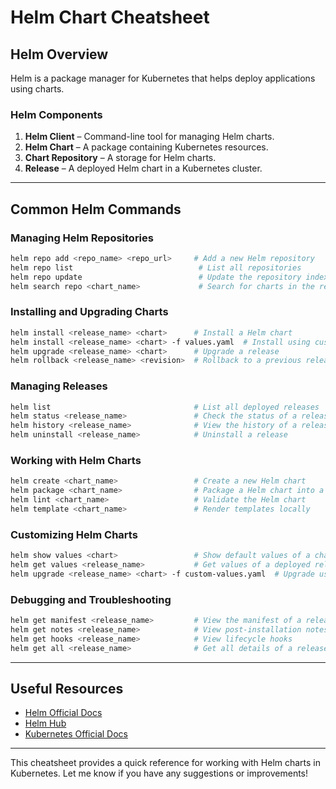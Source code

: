 # Helm Chart Cheatsheet

## **Helm Overview**
Helm is a package manager for Kubernetes that helps deploy applications using charts.

### **Helm Components**
1. **Helm Client** – Command-line tool for managing Helm charts.
2. **Helm Chart** – A package containing Kubernetes resources.
3. **Chart Repository** – A storage for Helm charts.
4. **Release** – A deployed Helm chart in a Kubernetes cluster.

---

## **Common Helm Commands**

### **Managing Helm Repositories**
```sh
helm repo add <repo_name> <repo_url>     # Add a new Helm repository
helm repo list                            # List all repositories
helm repo update                          # Update the repository index
helm search repo <chart_name>             # Search for charts in the repository
```

### **Installing and Upgrading Charts**
```sh
helm install <release_name> <chart>      # Install a Helm chart
helm install <release_name> <chart> -f values.yaml  # Install using custom values
helm upgrade <release_name> <chart>      # Upgrade a release
helm rollback <release_name> <revision>  # Rollback to a previous release
```

### **Managing Releases**
```sh
helm list                                # List all deployed releases
helm status <release_name>               # Check the status of a release
helm history <release_name>              # View the history of a release
helm uninstall <release_name>            # Uninstall a release
```

### **Working with Helm Charts**
```sh
helm create <chart_name>                 # Create a new Helm chart
helm package <chart_name>                # Package a Helm chart into a .tgz file
helm lint <chart_name>                   # Validate the Helm chart
helm template <chart_name>               # Render templates locally
```

### **Customizing Helm Charts**
```sh
helm show values <chart>                 # Show default values of a chart
helm get values <release_name>           # Get values of a deployed release
helm upgrade <release_name> <chart> -f custom-values.yaml  # Upgrade using custom values
```

### **Debugging and Troubleshooting**
```sh
helm get manifest <release_name>         # View the manifest of a release
helm get notes <release_name>            # View post-installation notes
helm get hooks <release_name>            # View lifecycle hooks
helm get all <release_name>              # Get all details of a release
```

---

## **Useful Resources**
- [Helm Official Docs](https://helm.sh/docs/)
- [Helm Hub](https://artifacthub.io/)
- [Kubernetes Official Docs](https://kubernetes.io/docs/)

---

This cheatsheet provides a quick reference for working with Helm charts in Kubernetes. Let me know if you have any suggestions or improvements!
